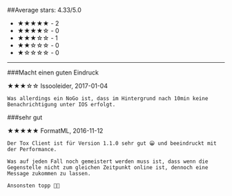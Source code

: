 ##Average stars: 4.33/5.0

- ★★★★★ - 2
- ★★★★☆ - 0
- ★★★☆☆ - 1
- ★★☆☆☆ - 0
- ★☆☆☆☆ - 0

---

###Macht einen guten Eindruck

★★★☆☆ Issooleider, 2017-01-04

```
Was allerdings ein NoGo ist, dass im Hintergrund nach 10min keine Benachrichtigung unter IOS erfolgt.
```

###sehr gut

★★★★★ FormatML, 2016-11-12

```
Der Tox Client ist für Version 1.1.0 sehr gut 😀 und beeindruckt mit der Performance. 

Was auf jeden Fall noch gemeistert werden muss ist, dass wenn die Gegenstelle nicht zum gleichen Zeitpunkt online ist, dennoch eine Message zukommen zu lassen. 

Ansonsten topp 👍🏻
```

